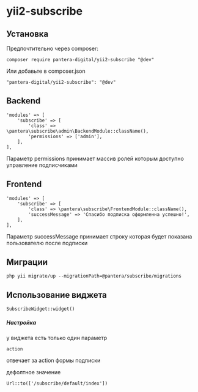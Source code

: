 # yii2-subscribe

## Установка
Предпочтительно через composer:
```
composer require pantera-digital/yii2-subscribe "@dev"
```
Или добавьте в composer.json
```
"pantera-digital/yii2-subscribe": "@dev"
```

## Backend
```
'modules' => [
    'subscribe' => [
        'class' => \pantera\subscribe\admin\BackendModule::className(),
        'permissions' => ['admin'],
    ],
],
```
Параметр permissions принимает массив ролей которым доступно управление подписчиками

## Frontend 
```
'modules' => [
    'subscribe' => [
        'class' => \pantera\subscribe\FrontendModule::className(),
        'successMessage' => 'Спасибо подписка оформленна успешно!',
    ],
],
```
Параметр successMessage принимает строку которая будет показана пользователю после подписки

## Миграции
```
php yii migrate/up --migrationPath=@pantera/subscribe/migrations
```

## Использование виджета
```
SubscribeWidget::widget()
```
##### Настройка
у виджета есть только один параметр
```
action
```
отвечает за action формы подписки

дефолтное значение
```
Url::to(['/subscribe/default/index'])
```
